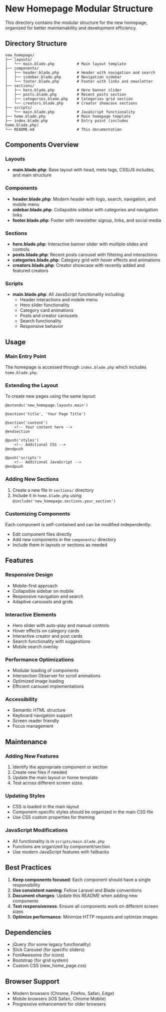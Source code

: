 # New Homepage Modular Structure

This directory contains the modular structure for the new homepage, organized for better maintainability and development efficiency.

## Directory Structure

```
new_homepage/
├── layouts/
│   └── main.blade.php          # Main layout template
├── components/
│   ├── header.blade.php        # Header with navigation and search
│   ├── sidebar.blade.php       # Navigation sidebar
│   └── footer.blade.php        # Footer with links and newsletter
├── sections/
│   ├── hero.blade.php          # Hero banner slider
│   ├── posts.blade.php         # Recent posts section
│   ├── categories.blade.php    # Categories grid section
│   └── creators.blade.php      # Creator showcase sections
├── scripts/
│   └── main.blade.php          # JavaScript functionality
├── home.blade.php              # Main homepage template
├── index.blade.php             # Entry point (includes home.blade.php)
└── README.md                   # This documentation
```

## Components Overview

### Layouts

-   **main.blade.php**: Base layout with head, meta tags, CSS/JS includes, and main structure

### Components

-   **header.blade.php**: Modern header with logo, search, navigation, and mobile menu
-   **sidebar.blade.php**: Collapsible sidebar with categories and navigation links
-   **footer.blade.php**: Footer with newsletter signup, links, and social media

### Sections

-   **hero.blade.php**: Interactive banner slider with multiple slides and controls
-   **posts.blade.php**: Recent posts carousel with filtering and interactions
-   **categories.blade.php**: Category grid with hover effects and animations
-   **creators.blade.php**: Creator showcase with recently added and featured creators

### Scripts

-   **main.blade.php**: All JavaScript functionality including:
    -   Header interactions and mobile menu
    -   Hero slider functionality
    -   Category card animations
    -   Posts and creator carousels
    -   Search functionality
    -   Responsive behavior

## Usage

### Main Entry Point

The homepage is accessed through `index.blade.php` which includes `home.blade.php`.

### Extending the Layout

To create new pages using the same layout:

```blade
@extends('new_homepage.layouts.main')

@section('title', 'Your Page Title')

@section('content')
    <!-- Your content here -->
@endsection

@push('styles')
    <!-- Additional CSS -->
@endpush

@push('scripts')
    <!-- Additional JavaScript -->
@endpush
```

### Adding New Sections

1. Create a new file in `sections/` directory
2. Include it in `home.blade.php` using `@include('new_homepage.sections.your_section')`

### Customizing Components

Each component is self-contained and can be modified independently:

-   Edit component files directly
-   Add new components in the `components/` directory
-   Include them in layouts or sections as needed

## Features

### Responsive Design

-   Mobile-first approach
-   Collapsible sidebar on mobile
-   Responsive navigation and search
-   Adaptive carousels and grids

### Interactive Elements

-   Hero slider with auto-play and manual controls
-   Hover effects on category cards
-   Interactive creator and post cards
-   Search functionality with suggestions
-   Mobile search overlay

### Performance Optimizations

-   Modular loading of components
-   Intersection Observer for scroll animations
-   Optimized image loading
-   Efficient carousel implementations

### Accessibility

-   Semantic HTML structure
-   Keyboard navigation support
-   Screen reader friendly
-   Focus management

## Maintenance

### Adding New Features

1. Identify the appropriate component or section
2. Create new files if needed
3. Update the main layout or home template
4. Test across different screen sizes

### Updating Styles

-   CSS is loaded in the main layout
-   Component-specific styles should be organized in the main CSS file
-   Use CSS custom properties for theming

### JavaScript Modifications

-   All functionality is in `scripts/main.blade.php`
-   Functions are organized by component/section
-   Use modern JavaScript features with fallbacks

## Best Practices

1. **Keep components focused**: Each component should have a single responsibility
2. **Use consistent naming**: Follow Laravel and Blade conventions
3. **Document changes**: Update this README when adding new components
4. **Test responsiveness**: Ensure all components work on different screen sizes
5. **Optimize performance**: Minimize HTTP requests and optimize images

## Dependencies

-   jQuery (for some legacy functionality)
-   Slick Carousel (for specific sliders)
-   FontAwesome (for icons)
-   Bootstrap (for grid system)
-   Custom CSS (new_home_page.css)

## Browser Support

-   Modern browsers (Chrome, Firefox, Safari, Edge)
-   Mobile browsers (iOS Safari, Chrome Mobile)
-   Progressive enhancement for older browsers
